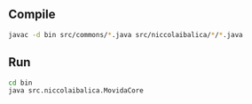 ## Compile
```bash
javac -d bin src/commons/*.java src/niccolaibalica/*/*.java
```

## Run
```bash
cd bin
java src.niccolaibalica.MovidaCore
```
